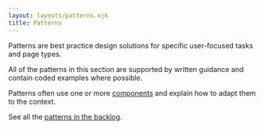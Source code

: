 ```yaml
---
layout: layouts/patterns.njk
title: Patterns
---
```


Patterns are best practice design solutions for specific user-focused tasks and page types.

All of the patterns in this section are supported by written guidance and contain coded examples where possible.

Patterns often use one or more [components](./components) and explain how to adapt them to the context.

See all the [patterns in the backlog](https://github.com/ministryofjustice/moj-design-system-backlog/issues).
